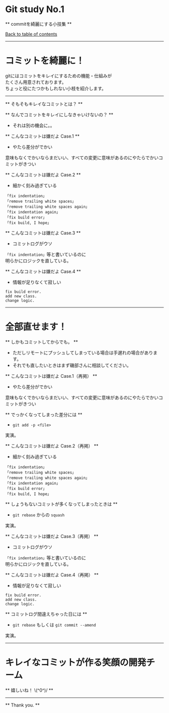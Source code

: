Git study No.1
=======================

** commitを綺麗にする小技集 **

>>>

[Back to table of contents](./index.html)

---

コミットを綺麗に！
=======================

gitにはコミットをキレイにするための機能・仕組みが  
たくさん用意されております。  
ちょっと役にたつかもしれない小枝を紹介します。

---

** そもそもキレイなコミットとは？ **

** なんでコミットをキレイにしなきゃいけないの？ **

- それは別の機会に。。 <!-- .element: class="fragment" data-fragment-index="1" -->

>>>

** こんなコミットは嫌だよ Case.1 **

* やたら差分がでかい

意味もなくでかいならまだいい、すべての変更に意味があるのにやたらでかいコミットがきつい

>>>

** こんなコミットは嫌だよ Case.2 **

* 細かく刻み過ぎている

`「fix indentation」`  
`「remove trailing white spaces」`  
`「remove trailing white spaces again」`  
`「fix indentation again」`  
`「fix build error」`   
`「fix build, I hope」`   

>>>

** こんなコミットは嫌だよ Case.3 **

* コミットログがウソ

`「fix indentation」`等と書いているのに  
明らかにロジックを直している。

>>>

** こんなコミットは嫌だよ Case.4 **

* 情報が足りなくて寂しい

`fix build error.`  
`add new class.`  
`change logic.`

--- 

全部直せます！
=======================

** しかもコミットしてからでも。 **

* ただしリモートにプッシュしてしまっている場合は手遅れの場合があります。  
* それでも直したいときはまず磯部さんに相談してください。<!-- .element: class="fragment" data-fragment-index="1" -->

>>>

** こんなコミットは嫌だよ Case.1（再掲） **

* やたら差分がでかい

意味もなくでかいならまだいい、すべての変更に意味があるのにやたらでかいコミットがきつい

>>> 

** でっかくなってしまった差分には **

* `git add -p <file>`

実演。 <!-- .element: class="fragment" data-fragment-index="1" -->

>>>

** こんなコミットは嫌だよ Case.2（再掲） **

* 細かく刻み過ぎている

`「fix indentation」`  
`「remove trailing white spaces」`  
`「remove trailing white spaces again」`  
`「fix indentation again」`  
`「fix build error」`   
`「fix build, I hope」`   

>>> 

** しょうもないコミットが多くなってしまったときは **

* `git rebase` からの `squash`

実演。 <!-- .element: class="fragment" data-fragment-index="1" -->

>>> 

** こんなコミットは嫌だよ Case.3（再掲） **

* コミットログがウソ

`「fix indentation」`等と書いているのに  
明らかにロジックを直している。

>>>

** こんなコミットは嫌だよ Case.4（再掲） **

* 情報が足りなくて寂しい

`fix build error.`  
`add new class.`  
`change logic.`

>>> 

** コミットログ間違えちゃった日には **

* `git rebase` もしくは `git commit --amend`

実演。 <!-- .element: class="fragment" data-fragment-index="1" -->

---

キレイなコミットが作る笑顔の開発チーム
=======================

** 嬉しいね！ \\(^0^)/ **

--- 

** Thank you. **
